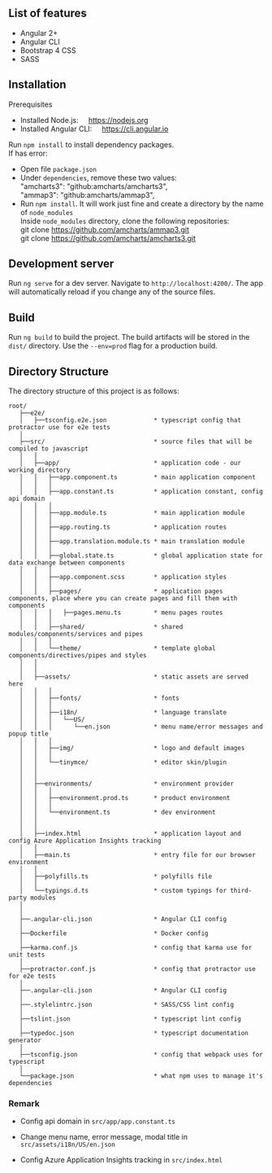 ## List of features
* Angular 2+
* Angular CLI
* Bootstrap 4 CSS
* SASS

## Installation
Prerequisites
* Installed Node.js:&nbsp;&nbsp;&nbsp;&nbsp; https://nodejs.org
* Installed Angular CLI:&nbsp;&nbsp;&nbsp;&nbsp; https://cli.angular.io

Run `npm install` to install dependency packages.<br>
If has error:<br>
* Open file `package.json`
* Under `dependencies`, remove these two values: <br>
  "amcharts3": "github:amcharts/amcharts3",<br>
  "ammap3": "github:amcharts/ammap3",
* Run `npm install`. It will work just fine and create a directory by the name of `node_modules`<br>
  Inside `node_modules` directory, clone the following repositories:<br>
  git clone https://github.com/amcharts/ammap3.git<br>
  git clone https://github.com/amcharts/amcharts3.git<br>


## Development server
Run `ng serve` for a dev server. Navigate to `http://localhost:4200/`. The app will automatically reload if you change any of the source files.


## Build
Run `ng build` to build the project. The build artifacts will be stored in the `dist/` directory. Use the `--env=prod` flag for a production build.


## Directory Structure
The directory structure of this project is as follows:

```
root/
   ├──e2e/
   │   ├──tsconfig.e2e.json             * typescript config that protractor use for e2e tests
   │
   ├──src/                              * source files that will be compiled to javascript
   │   │
   │   ├──app/                          * application code - our working directory
   │   │   ├──app.component.ts          * main application component
   │   │   │
   │   │   ├──app.constant.ts           * application constant, config api domain
   │   │   │
   │   │   ├──app.module.ts             * main application module
   │   │   │
   │   │   ├──app.routing.ts            * application routes
   │   │   │ 
   │   │   ├──app.translation.module.ts * main translation module
   │   │   │  
   │   │   ├──global.state.ts           * global application state for data exchange between components
   │   │   │
   │   │   ├──app.component.scss        * application styles
   │   │   │
   │   │   ├──pages/                    * application pages components, place where you can create pages and fill them with components
   │   │   │   ├──pages.menu.ts         * menu pages routes
   │   │   │
   │   │   ├──shared/                   * shared modules/components/services and pipes
   │   │   │
   │   │   └──theme/                    * template global components/directives/pipes and styles
   │   │
   │   │
   │   ├──assets/                       * static assets are served here
   │   │   │
   │   │   ├──fonts/                    * fonts
   │   │   │
   │   │   ├──i18n/                     * language translate
   │   │   │   └──US/
   │   │   │      └──en.json            * menu name/error messages and popup title
   │   │   │
   │   │   ├──img/                      * logo and default images
   │   │   │
   │   │   └──tinymce/                  * editor skin/plugin
   │   │
   │   │
   │   ├──environments/                 * environment provider
   │   │   │
   │   │   ├──environment.prod.ts       * product environment
   │   │   │
   │   │   └──environment.ts            * dev environment
   │   │
   │   │
   │   ├──index.html                    * application layout and config Azure Application Insights tracking
   │   │
   │   ├──main.ts                       * entry file for our browser environment
   │   │
   │   ├──polyfills.ts                  * polyfills file
   │   │
   │   └──typings.d.ts                  * custom typings for third-party modules
   │
   │
   ├──.angular-cli.json                 * Angular CLI config
   │
   ├──Dockerfile                        * Docker config
   │
   ├──karma.conf.js                     * config that karma use for unit tests
   │
   ├──protractor.conf.js                * config that protractor use for e2e tests
   │
   ├──.angular-cli.json                 * Angular CLI config
   │
   ├──.stylelintrc.json                 * SASS/CSS lint config
   │
   ├──tslint.json                       * typescript lint config
   │
   ├──typedoc.json                      * typescript documentation generator
   │
   ├──tsconfig.json                     * config that webpack uses for typescript
   │
   └──package.json                      * what npm uses to manage it's dependencies
```
### Remark
* Config api domain in `src/app/app.constant.ts`

* Change menu name, error message, modal title in `src/assets/i18n/US/en.json`

* Config Azure Application Insights tracking in `src/index.html`